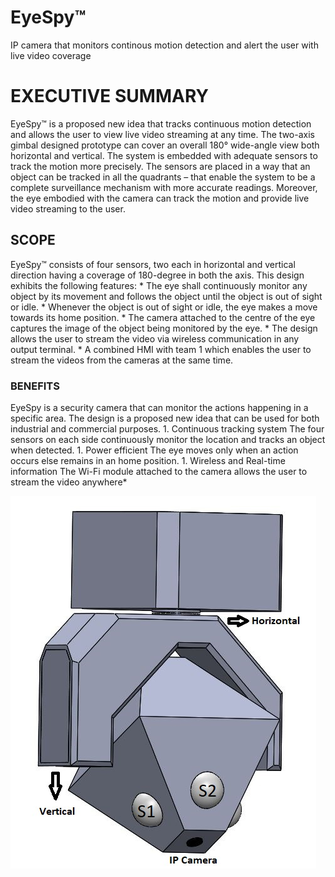 # EyeSpy™
IP camera that monitors continous motion detection and alert the user with live video coverage

<h1>EXECUTIVE SUMMARY</h1>
EyeSpy™ is a proposed new idea that tracks continuous motion detection and allows the user to view live video streaming at any time. The two-axis gimbal designed prototype can cover an overall 180° wide-angle view both horizontal and vertical. The system is embedded with adequate sensors to track the motion more precisely. The sensors are placed in a way that an object can be tracked in all the quadrants – that enable the system to be a complete surveillance mechanism with more accurate readings. Moreover, the eye embodied with the camera can track the motion and provide live video streaming to the user.

<h2>SCOPE</h2>
EyeSpy™ consists of four sensors, two each in horizontal and vertical direction having a coverage of 180-degree in both the axis. This design exhibits the following features:
* The eye shall continuously monitor any object by its movement and follows the object until the object is out of sight or idle.
* Whenever the object is out of sight or idle, the eye makes a move towards its home position.
* The camera attached to the centre of the eye captures the image of the object being monitored by the eye.
* The design allows the user to stream the video via wireless communication in any output terminal.
* A combined HMI with team 1 which enables the user to stream the videos from the cameras at the same time.

<h3>BENEFITS</h3>
EyeSpy is a security camera that can monitor the actions happening in a specific area. The design is a proposed new idea that can be used for both industrial and commercial
purposes.
1.  Continuous tracking system
The four sensors on each side continuously monitor the location and tracks an object when detected.
1.  Power efficient
The eye moves only when an action occurs else remains in an home position.
1.  Wireless and Real-time information
The Wi-Fi module attached to the camera allows the user to stream the video anywhere*

![GitHub Logo](/CAD_DESIGN.jpg)



